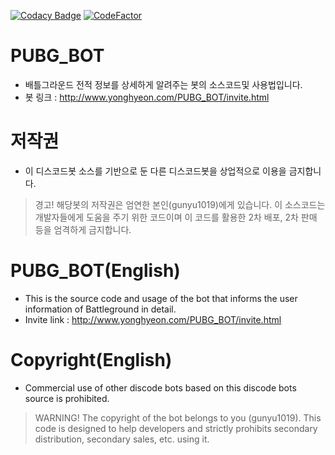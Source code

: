 [![Codacy Badge](https://api.codacy.com/project/badge/Grade/023f85dfd49d46fe99bab20f87d5a799)](https://app.codacy.com/gh/Team-Developer-Space/PUBG-BOT?utm_source=github.com&utm_medium=referral&utm_content=Team-Developer-Space/PUBG-BOT&utm_campaign=Badge_Grade_Dashboard)
[![CodeFactor](https://www.codefactor.io/repository/github/Team-Developer-Space/pubg-bot/badge/master)](https://www.codefactor.io/repository/github/Team-Developer-Space/pubg-bot/overview/master)
# PUBG_BOT
- 배틀그라운드 전적 정보를 상세하게 알려주는 봇의 소스코드및 사용법입니다. 
- 봇 링크 : http://www.yonghyeon.com/PUBG_BOT/invite.html

# 저작권
- 이 디스코드봇 소스를 기반으로 둔 다른 디스코드봇을 상업적으로 이용을 금지합니다.
> 경고! 해당봇의 저작권은 엄연한 본인(gunyu1019)에게 있습니다. 이 소스코드는 개발자들에게 도움을 주기 위한 코드이며 이 코드를 활용한 2차 배포, 2차 판매 등을 엄격하게 금지합니다.

# PUBG_BOT(English)
- This is the source code and usage of the bot that informs the user information of Battleground in detail.
- Invite link : http://www.yonghyeon.com/PUBG_BOT/invite.html

# Copyright(English)
- Commercial use of other discode bots based on this discode bots source is prohibited.
> WARNING! The copyright of the bot belongs to you (gunyu1019). This code is designed to help developers and strictly prohibits secondary distribution, secondary sales, etc. using it.

